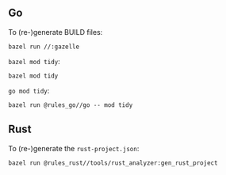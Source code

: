 ## Go

To (re-)generate BUILD files:

    bazel run //:gazelle

`bazel mod tidy`:

    bazel mod tidy

`go mod tidy`:

    bazel run @rules_go//go -- mod tidy

## Rust

To (re-)generate the `rust-project.json`:

    bazel run @rules_rust//tools/rust_analyzer:gen_rust_project
